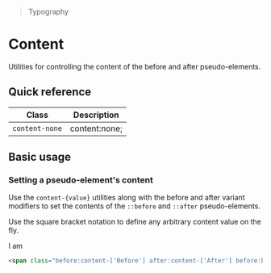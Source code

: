 > Typography

# Content
Utilities for controlling the content of the before and after pseudo-elements.

## Quick reference

| Class          | Description   |
| -------------- | ------------- |
| `content-none` | content:none; |

## Basic usage
### Setting a pseudo-element's content
Use the `content-{value}` utilities along with the before and after variant modifiers
to set the contents of the `::before` and `::after` pseudo-elements.

Use the square bracket notation to define any arbitrary content value on the fly.

<container>
  <div>
    <span class="before:content-['Before'] after:content-['After'] before:bg-cyan-500 after:bg-indigo-800 after:inline-block"> I am </span>
  </div>
</container>

```html
<span class="before:content-['Before'] after:content-['After'] before:bg-cyan-500 after:bg-indigo-800 before:inline after:inline"> I am </span>
```
